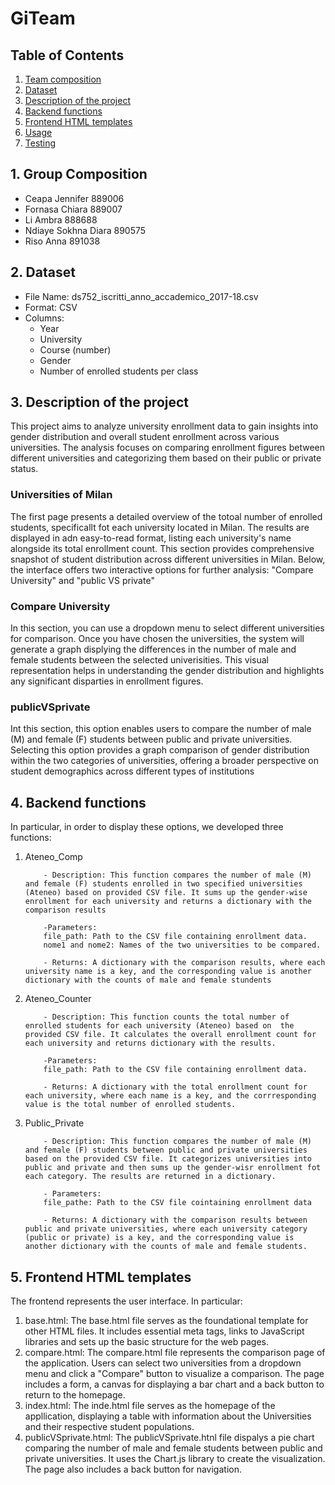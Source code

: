# GiTeam

## Table of Contents 

1. [Team composition](#1-team-composition)
2. [Dataset](#2-dataset)
3. [Description of the project](#3-description-of-the-project)
4. [Backend functions](#4-backend-functions)
5. [Frontend HTML templates](#5-frontend-html-templates)
6. [Usage](#6-usage)
7. [Testing](#7-testing)


## 1. Group Composition

- Ceapa Jennifer 889006
- Fornasa Chiara 889007
- Li Ambra 888688
- Ndiaye Sokhna Diara 890575
- Riso Anna 891038


## 2. Dataset

- File Name: ds752_iscritti_anno_accademico_2017-18.csv
- Format: CSV
- Columns:
     -  Year
     -  University
     -  Course (number)
     -  Gender
     -  Number of enrolled students per class 


## 3. Description of the project 

This project aims to analyze university enrollment data to gain insights into gender distribution and overall student enrollment across various universities. The analysis focuses on comparing enrollment figures between different universities and categorizing them based on their public or private status.

### **Universities of Milan** 

The first page presents a detailed overview of the totoal number of enrolled students, specificallt fot each university located in Milan. The results are displayed in adn easy-to-read format, listing each university's name alongside its total enrollment count. This section provides comprehensive snapshot of student distribution across different universities in Milan. Below, the interface offers two interactive options for further analysis: "Compare University" and "public VS private"

### **Compare University**

In this section, you can use a dropdown menu to select different universities for comparison. Once you have chosen the universities, the system will generate a graph displying the differences in the number of male and female students between the selected univerisities. This visual representation helps in understanding the gender distribution and highlights any significant disparties in enrollment figures.

### **publicVSprivate**

Int this section, this option enables users to compare the number of male (M) and female (F) students between public and private universities. Selecting this option provides a graph comparison of gender distribution within the two categories of universities, offering a broader perspective on student demographics across different types of institutions 


## 4. Backend functions 

In particular, in order to display these options, we developed three functions:
1. Ateneo_Comp

           - Description: This function compares the number of male (M) and female (F) students enrolled in two specified universities (Ateneo) based on provided CSV file. It sums up the gender-wise enrollment for each university and returns a dictionary with the comparison results 

           -Parameters:
           file_path: Path to the CSV file containing enrollment data. 
           nome1 and nome2: Names of the two universities to be compared.
           
           - Returns: A dictionary with the comparison results, where each university name is a key, and the corresponding value is another dictionary with the counts of male and female stundents 


2. Ateneo_Counter 

           - Description: This function counts the total number of enrolled students for each university (Ateneo) based on  the provided CSV file. It calculates the overall enrollment count for each university and returns dictionary with the results.

           -Parameters:
           file_path: Path to the CSV file containing enrollment data.

           - Returns: A dictionary with the total enrollment count for each university, where each name is a key, and the corrresponding value is the total number of enrolled students. 
           


3. Public_Private 
           
           - Description: This function compares the number of male (M) and female (F) students between public and private universities based on the provided CSV file. It categorizes universities into public and private and then sums up the gender-wisr enrollment fot each category. The results are returned in a dictionary.

           - Parameters:
           file_pathe: Path to the CSV file cointaining enrollment data 

           - Returns: A dictionary with the comparison results between public and private universities, where each university category (public or private) is a key, and the corresponding value is another dictionary with the counts of male and female students. 
           
## 5. Frontend HTML templates

The frontend represents the user interface. In particular:
1. base.html: The base.html file serves as the foundational template for other HTML files. It includes essential meta tags, links to JavaScript libraries and sets up the basic structure for the web pages.
2. compare.html: The compare.html file represents the comparison page of the application. Users can select two universities from a dropdown menu and click a "Compare" button to visualize a comparison. The page includes a form, a canvas for displaying a bar chart and a back button to return to the homepage.
3. index.html: The inde.html file serves as the homepage of the appllication, displaying a table with information about the Universities and their respective student populations. 
4. publicVSprivate.html: The publicVSprivate.htnl file dispalys a pie chart comparing the number of male and female students between public and private universities. It uses the Chart.js library to create the visualization. The page also includes a back button for navigation. 
